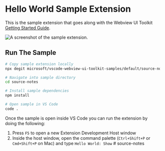 # Hello World Sample Extension

This is the sample extension that goes along with the Webview UI Toolkit [Getting Started Guide](https://github.com/microsoft/vscode-webview-toolkit/blob/main/docs/getting-started.md).

![A screenshot of the sample extension.](./assets/source-notes.png)

## Run The Sample

```bash
# Copy sample extension locally
npx degit microsoft/vscode-webview-ui-toolkit-samples/default/source-notes source-notes

# Navigate into sample directory
cd source-notes

# Install sample dependencies
npm install

# Open sample in VS Code
code .
```

Once the sample is open inside VS Code you can run the extension by doing the following:

1. Press `F5` to open a new Extension Development Host window
2. Inside the host window, open the command palette (`Ctrl+Shift+P` or `Cmd+Shift+P` on Mac) and type `Hello World: Show`
#   s o u r c e - n o t e s  
 